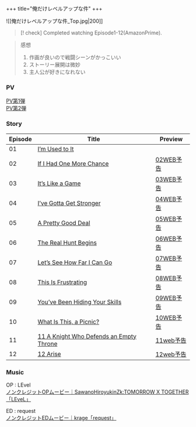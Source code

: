 +++
title="俺だけレベルアップな件"
+++

![[俺だけレベルアップな件_Top.jpg|200]]

> [! check] Completed watching Episode1-12(AmazonPrime).

> 感想  
> 1. 作画が良いので戦闘シーンがかっこいい
> 2. ストーリー展開は微妙
> 3. 主人公が好きになれない

### PV
[PV第1弾](https://youtu.be/Bca7dy1Hntc)\
[PV第2弾](https://youtu.be/1kQwjK4rGYg)



### Story
| Episode | Title                                                                                  | Preview                                                |
| ------- | -------------------------------------------------------------------------------------- | ------------------------------------------------------ |
| 01      | [I’m Used to It](https://sololeveling-anime.net/story/?id=01)                          |                                                        |
| 02      | [If I Had One More Chance](https://sololeveling-anime.net/story/?id=02)                | [02WEB予告](https://www.youtube.com/watch?v=gOfRw9mmeYk) |
| 03      | [It’s Like a Game](https://sololeveling-anime.net/story/?id=03)                        | [03WEB予告](https://sololeveling-anime.net/story/?id=03) |
| 04      | [I’ve Gotta Get Stronger](https://sololeveling-anime.net/story/?id=04)                 | [04WEB予告](https://www.youtube.com/watch?v=I7zEPhqc5jc) |
| 05      | [A Pretty Good Deal](https://sololeveling-anime.net/story/?id=05)                      | [05WEB予告](https://www.youtube.com/watch?v=jd0PSzskmuQ) |
| 06      | [The Real Hunt Begins](https://sololeveling-anime.net/story/?id=06)                    | [06WEB予告](https://www.youtube.com/watch?v=XRjG8qk_BNQ) |
| 07      | [Let’s See How Far I Can Go](https://sololeveling-anime.net/story/?id=07)              | [07WEB予告](https://www.youtube.com/watch?v=t2YPWrTwdz4) |
| 08      | [This Is Frustrating](https://sololeveling-anime.net/story/?id=08)                     | [08WEB予告](https://www.youtube.com/watch?v=2ZH8nllmgPo) |
| 09      | [You’ve Been Hiding Your Skills](https://sololeveling-anime.net/story/?id=09)          | [09WEB予告](https://www.youtube.com/watch?v=xYUyiP6qd_c) |
| 10      | [What Is This, a Picnic?](https://sololeveling-anime.net/story/?id=10)                 | [10WEB予告](https://www.youtube.com/watch?v=4Lc7p2W9e4c) |
| 11      | [11 A Knight Who Defends an Empty Throne](https://sololeveling-anime.net/story/?id=11) | [11web予告](https://youtu.be/BZm4GEXGhXg)                |
| 12      | [12 Arise](https://sololeveling-anime.net/story/?id=12)                                | [12web予告](https://youtu.be/fOgaNzorUqI)                |

### Music
OP : LEvel\
[ノンクレジットOPムービー｜SawanoHiroyukinZk:TOMORROW X TOGETHER「LEveL」](https://youtu.be/9KBl_UurkEc)

ED : request\
[ノンクレジットEDムービー｜krage「request」](https://youtu.be/HCqVYCNZIrQ)